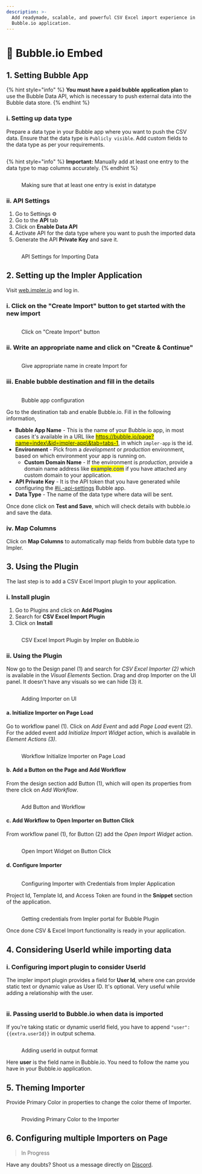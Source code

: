 ```yaml
---
description: >-
  Add readymade, scalable, and powerful CSV Excel import experience in your
  Bubble.io application.
---
```


# 🫧 Bubble.io Embed

## 1. Setting Bubble App

{% hint style="info" %}
**You must have a paid bubble application plan** to use the Bubble Data API, which is necessary to push external data into the Bubble data store.
{% endhint %}

### **i. Setting up data type**

Prepare a data type in your Bubble app where you want to push the CSV data. Ensure that the data type is `Publicly visible`. Add custom fields to the data type as per your requirements.

<figure><img src="../.gitbook/assets/image (5) (1).png" alt=""><figcaption></figcaption></figure>

{% hint style="info" %}
**Important:** Manually add at least one entry to the data type to map columns accurately.
{% endhint %}

<figure><img src="../.gitbook/assets/image (6).png" alt=""><figcaption><p>Making sure that at least one entry is exist in datatype</p></figcaption></figure>

### **ii. API Settings**

1. Go to Settings :gear:
2. Go to the **API** tab
3. Click on **Enable Data API**
4. Activate API for the data type where you want to push the imported data
5. Generate the API **Private Key** and save it.

<figure><img src="../.gitbook/assets/image (10).png" alt=""><figcaption><p>API Settings for Importing Data</p></figcaption></figure>

## 2. Setting up the Impler Application

Visit [web.impler.io](https://web.impler.io) and log in.

### i. Click on the "Create Import" button to get started with the new import

<figure><img src="../.gitbook/assets/image (8).png" alt=""><figcaption><p>Click on "Create Import" button</p></figcaption></figure>

### ii. Write an appropriate name and click on "Create & Continue"

<figure><img src="../.gitbook/assets/image (9).png" alt=""><figcaption><p>Give appropriate name in create Import for</p></figcaption></figure>

### iii. Enable bubble destination and fill in the details

<figure><img src="../.gitbook/assets/image.png" alt=""><figcaption><p>Bubble app configuration</p></figcaption></figure>

Go to the destination tab and enable Bubble.io. Fill in the following information,

* **Bubble App Name** - This is the name of your Bubble.io app, in most cases it's available in a URL like <mark style="color:blue;">https://bubble.io/page?name=index\&id=impler-app\&tab=tabs-1</mark>, in which `impler-app` is the id.
* **Environment** - Pick from a _development_ or _production_ environment, based on which environment your app is running on.
  * **Custom Domain Name** - If the environment is _production_, provide a domain name address like <mark style="color:blue;">example.com</mark> if you have attached any custom domain to your application.
* **API Private Key** - It is the API token that you have generated while configuring the [#ii.-api-settings](bubble.io-embed.md#ii.-api-settings "mention") Bubble app.
* **Data Type** - The name of the data type where data will be sent.

Once done click on **Test and Save**, which will check details with bubble.io and save the data.

### iv. Map Columns

Click on **Map Columns** to automatically map fields from bubble data type to Impler.

## 3. Using the Plugin

The last step is to add a CSV Excel Import plugin to your application.

### i. Install plugin

1. Go to Plugins and click on **Add Plugins**
2. Search for **CSV Excel Import Plugin**
3. Click on **Install**

<figure><img src="../.gitbook/assets/image (12).png" alt=""><figcaption><p>CSV Excel Import Plugin by Impler on Bubble.io</p></figcaption></figure>

### ii. Using the Plugin

Now go to the Design panel (1) and search for _CSV Excel Importer (2)_ which is available in the _Visual Elements_ Section. Drag and drop Importer on the UI panel. It doesn't have any visuals so we can hide (3) it.

<figure><img src="../.gitbook/assets/image (30).png" alt=""><figcaption><p>Adding Importer on UI</p></figcaption></figure>

#### a. Initialize Importer on Page Load

Go to workflow panel (1). Click on _Add Event_ and add _Page Load_ event (2). For the added event add _Initialize Import Widget_ action, which is available in _Element Actions (3)_.

<figure><img src="../.gitbook/assets/image (34).png" alt=""><figcaption><p>Workflow Initialize Importer on Page Load</p></figcaption></figure>

#### b. Add a Button on the Page and Add Workflow

From the design section add Button (1), which will open its properties from there click on _Add Workflow_.

<figure><img src="../.gitbook/assets/image (36).png" alt=""><figcaption><p>Add Button and Workflow</p></figcaption></figure>

#### c. Add Workflow to Open Importer on Button Click

From workflow panel (1), for Button (2) add the _Open Import Widget_ action.&#x20;

<figure><img src="../.gitbook/assets/image (35).png" alt=""><figcaption><p>Open Import Widget on Button Click</p></figcaption></figure>

#### d. Configure Importer

<figure><img src="../.gitbook/assets/image (39).png" alt=""><figcaption><p>Configuring Importer with Credentials from Impler Application</p></figcaption></figure>

&#x20;Project Id, Template Id, and Access Token are found in the **Snippet** section of the application.

<figure><img src="../.gitbook/assets/image (16).png" alt=""><figcaption><p>Getting credentials from Impler portal for Bubble Plugin</p></figcaption></figure>

Once done CSV & Excel Import functionality is ready in your application.

## 4. Considering UserId while importing data

### i. Configuring import plugin to consider UserId

The impler import plugin provides a field for **User Id**, where one can provide static text or dynamic value as User ID. It's optional. Very useful while adding a relationship with the user.

<figure><img src="../.gitbook/assets/image (38).png" alt=""><figcaption></figcaption></figure>

### ii. Passing userId to Bubble.io when data is imported

If you're taking static or dynamic userId field, you have to append `"user": {{extra.userId}}` in output schema.

<figure><img src="../.gitbook/assets/image (2) (1) (1).png" alt=""><figcaption><p>Adding userId in output format</p></figcaption></figure>

Here **user** is the field name in Bubble.io. You need to follow the name you have in your Bubble.io application.

## 5. Theming Importer

Provide Primary Color in properties to change the color theme of Importer.

<figure><img src="../.gitbook/assets/image (40).png" alt=""><figcaption><p>Providing Primary Color to the Importer</p></figcaption></figure>

## 6. Configuring multiple Importers on Page

> In Progress

Have any doubts? Shoot us a message directly on [Discord](https://discord.impler.io).
